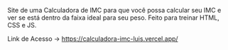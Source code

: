 Site de uma Calculadora de IMC para que você possa calcular seu IMC e ver se está dentro da faixa ideal para seu peso. Feito para treinar HTML, CSS e JS.

Link de Acesso → https://calculadora-imc-luis.vercel.app/
